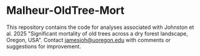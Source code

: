 # Malheur-OldTree-Mort
This repository contains the code for analyses associated with Johnston et al. 2025 "Significant mortality of old trees across a dry forest landscape, Oregon, USA". Contact jamesjoh@uoregon.edu with comments or suggestions for improvement. 
